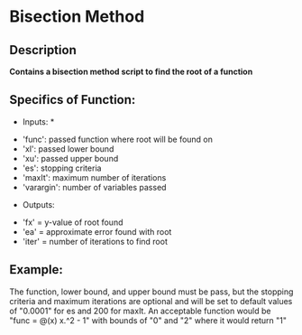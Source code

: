 # Bisection Method
## Description
**Contains a bisection method script to find the root of a function**

## Specifics of Function:

* Inputs: *
-   'func': passed function where root will be found on
-   'xl': passed lower bound
-   'xu': passed upper bound
-   'es': stopping criteria
-   'maxIt': maximum number of iterations
-   'varargin': number of variables passed

* Outputs: 
-   'fx' = y-value of root found
-   'ea' = approximate error found with root
-   'iter' = number of iterations to find root

## Example: 
The function, lower bound, and upper bound must be pass, but the stopping criteria and maximum iterations are optional and will be set to default values of "0.0001" for es and 200 for maxIt. 
An acceptable function would be "func = @(x) x.^2 - 1" with bounds of "0" and "2" where it would return "1"
